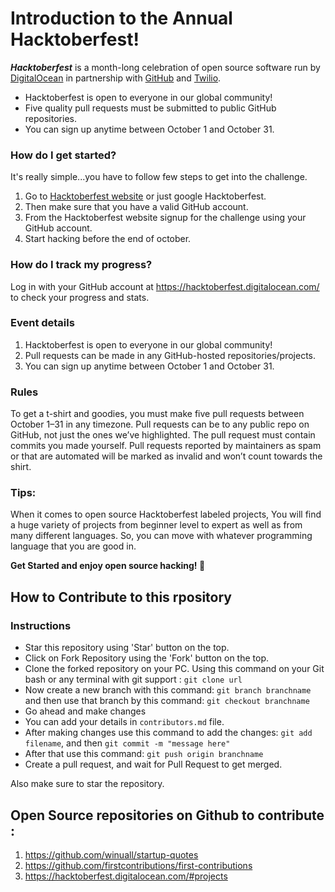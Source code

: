 # Introduction to the Annual Hacktoberfest!

**_Hacktoberfest_** is a month-long celebration of open source software run by [DigitalOcean](https://www.digitalocean.com/) in partnership with [GitHub](https://github.com/) and [Twilio](https://www.twilio.com/).

* Hacktoberfest is open to everyone in our global community!
* Five quality pull requests must be submitted to public GitHub repositories.
* You can sign up anytime between October 1 and October 31.

### How do I get started?
It's really simple...you have to follow few steps to get into the challenge.
1. Go to [Hacktoberfest website](https://hacktoberfest.digitalocean.com/) or just google Hacktoberfest.
2. Then make sure that you have a valid GitHub account.
3. From the Hacktoberfest website signup for the challenge using your GitHub account.
4. Start hacking before the end of october.

### How do I track my progress?
Log in with your GitHub account at https://hacktoberfest.digitalocean.com/ to check your progress and stats.

### Event details
1. Hacktoberfest is open to everyone in our global community!
2. Pull requests can be made in any GitHub-hosted repositories/projects.
3. You can sign up anytime between October 1 and October 31.
### Rules
To get a t-shirt and goodies, you must make five pull requests between October 1–31 in any timezone. Pull requests can be to any public repo on GitHub, not just the ones we’ve highlighted. The pull request must contain commits you made yourself. Pull requests reported by maintainers as spam or that are automated will be marked as invalid and won’t count towards the shirt.

### Tips:

When it comes to open source Hacktoberfest labeled projects, You will find a huge variety of projects from beginner level to expert as well as from many different languages. So, you can move with whatever programming language that you are good in.

__Get Started and enjoy open source hacking! :tada:__

## How to Contribute to this rpository

### Instructions

- Star this repository using 'Star' button on the top.
- Click on Fork Repository using the 'Fork' button on the top.
- Clone the forked repository on your PC. Using this command on your Git bash or any terminal with git support : ``` git clone url ```
- Now create a new branch with this command: ``` git branch branchname ``` and then use that branch by this command: ``` git checkout branchname ```
- Go ahead and make changes
- You can add your details in ``` contributors.md ``` file.
- After making changes use this command to add the changes: ``` git add filename ```, and then ``` git commit -m "message here" ```
- After that use this command: ``` git push origin branchname ```
- Create a pull request, and wait for Pull Request to get merged.

Also make sure to star the repository.

## Open Source repositories on Github to contribute :

1. https://github.com/winuall/startup-quotes
2. https://github.com/firstcontributions/first-contributions
3. https://hacktoberfest.digitalocean.com/#projects

